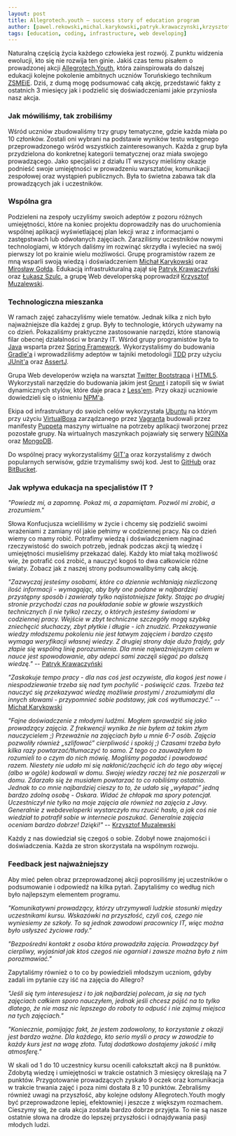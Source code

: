 ```yaml
---
layout: post
title: Allegrotech.youth – success story of education program
author: [pawel.rekowski,michal.karykowski,patryk.krawaczynski,krzysztof.muzalewski]
tags: [education, coding, infrastructure, web developing]
---
```


Naturalną częścią życia każdego człowieka jest rozwój. Z punktu widzenia ewolucji, kto się nie rozwija ten ginie. 
Jakiś czas temu pisałem o prowadzonej akcji [Allegrotech.Youth](http://allegrotech.io/Allegrotech-youth-our-educational-project.html), która zainspirowała do dalszej edukacji kolejne pokolenie ambitnych uczniów Toruńskiego technikum [ZSMEiE](http://www.zsmeie.torun.pl). 
Dziś, z dumą mogę podsumować całą akcję, przedstawić fakty z ostatnich 3 miesięcy jak i podzielić się doświadczeniami jakie przyniosła nasz akcja.

### Jak mówiliśmy, tak zrobiliśmy
Wśród uczniów zbudowaliśmy trzy grupy tematyczne, gdzie każda miała po 10 członków. 
Zostali oni wybrani na podstawie wyników testu wstępnego przeprowadzonego wśród wszystkich zainteresowanych. 
Każda z grup była przydzielona do konkretnej kategorii tematycznej oraz miała swojego prowadzącego. 
Jako specjaliści z działu IT wszyscy mieliśmy okazje podnieść swoje umiejętności w prowadzeniu warsztatów, komunikacji zespołowej oraz wystąpień publicznych. 
Była to świetna zabawa tak dla prowadzących jak i uczestników.

### Wspólna gra
Podzieleni na zespoły uczyliśmy swoich adeptów z pozoru różnych umiejętności, które na koniec projektu doprowadziły nas do uruchomienia wspólnej 
aplikacji wyświetlającej plan lekcji wraz z informacjami o zastępstwach lub odwołanych zajęciach. 
Zaraziliśmy uczestników nowymi technologiami, w których daliśmy im rozwinąć skrzydła i wylecieć na swój pierwszy lot po krainie wielu możliwości. 
Grupę programistów razem ze mną wsparli swoją wiedzą i doświadczeniem [Michał Karykowski](http://allegrotech.io/authors/michal.karykowski) oraz [Mirosław Gołda](http://allegrotech.io/authors/miroslaw.golda). 
Edukacją infrastrukturalną zajął się [Patryk Krawaczyński](http://allegrotech.io/authors/patryk.krawaczynski) oraz [Łukasz Szulc](http://allegrotech.io/authors/lukasz.szulc), a grupę Web developerską poprowadził [Krzysztof Muzalewski](http://allegrotech.io/authors/krzysztof.muzalewski).

### Technologiczna mieszanka
W ramach zajęć zahaczyliśmy wiele tematów. Jednak kilka z nich było najważniejsze dla każdej z grup. Były to technologie, których używamy na co dzień. Pokazaliśmy praktyczne zastosowanie narzędzi, które stanowią filar obecnej działalności w branży IT. Wśród grupy programistów była to [Java](https://en.wikipedia.org/wiki/Java) wsparta przez [Spring Framework](http://spring.io/). Wykorzystaliśmy do budowania [Gradle'a](https://gradle.org/) i wprowadziliśmy adeptów w tajniki metodologii [TDD](https://en.wikipedia.org/wiki/Test-driven_development) przy użyciu [JUnit'a](http://junit.org/) oraz [AssertJ](http://joel-costigliola.github.io/assertj/). 

Grupa Web developerów wzięła na warsztat [Twitter Bootstrapa](http://getbootstrap.com/2.3.2/) i [HTML5](http://www.w3schools.com/html/html5_intro.asp). Wykorzystali narzędzie do budowania jakim jest [Grunt](http://gruntjs.com/) i zatopili się w świat dynamicznych stylów, które daje praca z [Less'em](http://lesscss.org/).
Przy okazji uczniowie dowiedzieli się o istnieniu [NPM'a](https://www.npmjs.com/).

Ekipa od infrastruktury do swoich celów wykorzystała [Ubuntu](http://www.ubuntu.com/) na którym przy użyciu [VirtualBoxa](https://www.virtualbox.org/) zarządzanego przez [Vagranta](https://www.vagrantup.com/) budowali przez manifesty [Puppeta](https://puppetlabs.com/) maszyny wirtualne na potrzeby aplikacji tworzonej przez pozostałe grupy. Na wirtualnych maszynkach pojawiały się serwery [NGINXa](http://wiki.nginx.org/) oraz [MongoDB](https://www.mongodb.org/). 

Do wspólnej pracy wykorzystaliśmy [GIT'a](https://git-scm.com/) oraz korzystaliśmy z dwóch popularnych serwisów, gdzie trzymaliśmy swój kod. Jest to [GitHub](https://github.com/) oraz [BitBucket](https://bitbucket.org/).

### Jak wpływa edukacja na specjalistów IT ?
*"Powiedz mi, a zapomnę. Pokaż mi, a zapamiętam. Pozwól mi zrobić, a zrozumiem."*

Słowa Konfucjusza wcieliliśmy w życie i chcemy się podzielić swoimi wrażeniami z zamiany ról jakie pełnimy w codziennej pracy. 
Na co dzień wiemy co mamy robić. Potrafimy wiedzą i doświadczeniem naginać rzeczywistość do swoich potrzeb, jednak podczas akcji tą wiedzę i umiejętności musieliśmy przekazać dalej. 
Każdy kto miał taką możliwość wie, że potrafić coś zrobić, a nauczyć kogoś to dwa całkowicie różne światy. 
Zobacz jak z naszej strony podsumowalibyśmy całą akcję.

*"Zazwyczaj jesteśmy osobami, które co dziennie wchłaniają niezliczoną ilość informacji - wymagając, aby były one podane w najbardziej przystępny sposób i zawierały tylko najistotniejsze fakty. 
Stając po drugiej stronie przychodzi czas na poukładanie sobie w głowie wszystkich technicznych (i nie tylko) rzeczy, o których jesteśmy świadomi w codziennej pracy. 
Wejście w zbyt techniczne szczegóły mogą szybką zniechęcić słuchaczy, zbyt płytkie i długie - ich znudzić. 
Przekazywanie wiedzy młodszemu pokoleniu nie jest łatwym zajęciem i bardzo często wymaga weryfikacji własnej wiedzy. 
Z drugiej strony daje dużo frajdy, gdy złapie się wspólną linię porozumienia. Dla mnie najważniejszym celem w nauce jest spowodowanie, aby adepci sami zaczęli sięgać po dalszą wiedzę."*
 -- [Patryk Krawaczyński](http://allegrotech.io/authors/patryk.krawaczynski)

*"Zaskakuje tempo pracy - dla nas coś jest oczywiste, dla kogoś jest nowe i niespodziewanie trzeba się nad tym pochylić - poświęcić czas. 
Trzeba też nauczyć się przekazywać wiedzę możliwie prostymi / zrozumiałymi dla innych słowami - przypomnieć sobie podstawy, jak coś wytłumaczyć."*
 --  [Michał Karykowski](http://allegrotech.io/authors/michal.karykowski) 
 
*"Fajne doświadczenie z młodymi ludźmi.  Mogłem sprawdzić się jako prowadzący zajęcia. Z frekwencji wynika że nie byłem aż takim złym nauczycielem ;) Przeważnie na zajęciach było u mnie 6-7 osób. 
Zajęcia pozwoliły również „szlifować” cierpliwość i spokój ;) Czasami trzeba było kilka razy powtarzać/tłumaczyć to samo.
Z tego co zauważyłem to rozumieli to o czym do nich mówię. Mogliśmy pogadać i powodować razem. 
Niestety nie udało mi się nakłonić/zachęcić ich do tego aby więcej (albo w ogóle) kodowali w domu. Swojej wiedzy raczej też nie poszerzali w domu. 
Zdarzało się że musiałem powtarzać to co robiliśmy ostatnio. 
Jednak to co mnie najbardziej cieszy to to, że udało się „wyłapać” jedną bardzo zdolną osobę - Oskara. Widać że chłopak ma spory potencjał. 
Uczestniczył nie tylko na moje zajęcia ale również na zajęcia z Javy. Generalnie z webdeveloperki wystarczyło mu rzucić hasło, a jak coś nie wiedział to potrafił sobie w internecie poszukać. 
Generalnie zajęcia oceniam bardzo dobrze!
Dzięki!"*
 -- [Krzysztof Muzalewski](http://allegrotech.io/authors/krzysztof.muzalewski)
 
Każdy z nas dowiedział się czegoś o sobie. Zdobył nowe znajomości i doświadczenia. Każda ze stron skorzystała na wspólnym rozwoju.
 
### Feedback jest najważniejszy
Aby mieć pełen obraz przeprowadzonej akcji poprosiliśmy jej uczestników o podsumowanie i odpowiedź na kilka pytań. Zapytaliśmy co według nich było najlepszym elementem programu.

*"Komunikatywni prowadzący, którzy utrzymywali ludzkie stosunki między uczestnikami kursu.
Wskazówki na przyszłość, czyli coś, czego nie wyniesiemy ze szkoły. To są jednak zawodowi pracownicy IT, więc można było usłyszeć życiowe rady."*
 
*"Bezpośredni kontakt z osoba która prowadziła zajęcia. Prowadzący był cierpliwy, wyjaśniał jak ktoś czegoś nie ogarniał i zawsze można było z nim porozmawiać."*
 
Zapytaliśmy również o to co by powiedzieli młodszym uczniom, gdyby zadali im pytanie czy iść na zajęcia do Allegro? 

*"Jeśli się tym interesujesz i to jak najbardziej polecam, ja się na tych zajęciach całkiem sporo nauczyłem, jednak jeśli chcesz pójść na to tylko dlatego,
że nie masz nic lepszego do roboty to odpuść i nie zajmuj miejsca na tych zajęciach."*

*"Koniecznie, pomijając fakt, że jestem zadowolony, to korzystanie z okazji jest bardzo ważne. 
Dla każdego, kto serio myśli o pracy w zawodzie to każdy kurs jest na wagę złota. Tutaj dodatkowo dostajemy jakość i miłą atmosferę."*

W skali od 1 do 10 uczestnicy kursu ocenili całokształt akcji na 8 punktów. Zdobytą wiedzę i umiejętności w trakcie ostatnich 3 miesięcy określają na 7 punktów. 
Przygotowanie prowadzących zyskało 9 oczek oraz komunikacja w trakcie trwania zajęć i poza nimi dostała 8 z 10 punktów. 
Zebraliśmy również uwagi na przyszłość, aby kolejne odsłony Allegrotech.Youth mogły być przeprowadzone lepiej, efektowniej i jeszcze z większym rozmachem.
Cieszymy się, że cała akcja została bardzo dobrze przyjęta. To nie są nasze ostatnie słowa na drodze do lepszej przyszłości i odnajdywania pasji młodych ludzi. 